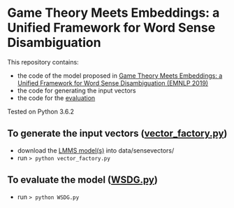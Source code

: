 # Game Theory Meets Embeddings: a Unified Framework for Word Sense Disambiguation
This repository contains:
* the code of the model proposed in [Game Theory Meets Embeddings: a Unified Framework for Word Sense Disambiguation (EMNLP 2019)](http://wwwusers.di.uniroma1.it/~navigli/pubs/EMNLP_2019_TripodiNavigli.pdf)
* the code for generating the input vectors
* the code for the [evaluation](https://www.aclweb.org/anthology/E17-1010/)

Tested on Python 3.6.2

## To generate the input vectors ([vector_factory.py]())
* download the [LMMS model(s)](https://github.com/danlou/LMMS#download-sense-embeddings) into data/sensevectors/
* run ```> python vector_factory.py```

## To evaluate the model ([WSDG.py]())
* run ```> python WSDG.py```
